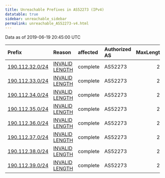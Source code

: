 ```yaml
---
title: Unreachable Prefixes in AS52273 (IPv4)
datatable: true
sidebar: unreachable_sidebar
permalink: unreachable_AS52273-v4.html
---
```


Data as of 2019-06-19 20:45:00 UTC


<div class="datatable-begin"></div>

| Prefix                                                   | Reason                                                                                                    | affected   | Authorized AS   |   MaxLength | Anchor                                         |   unreachable /24s |
|:---------------------------------------------------------|:----------------------------------------------------------------------------------------------------------|:-----------|:----------------|------------:|:-----------------------------------------------|-------------------:|
| [190.112.32.0/24](https://stat.ripe.net/190.112.32.0/24) | [INVALID LENGTH](https://rpki-validator.ripe.net/announcement-preview?asn=AS52273&prefix=190.112.32.0/24) | complete   | AS52273         |          21 | [LACNIC](unreachable_LACNIC_RPKI_Root-v4.html) |                  1 |
| [190.112.33.0/24](https://stat.ripe.net/190.112.33.0/24) | [INVALID LENGTH](https://rpki-validator.ripe.net/announcement-preview?asn=AS52273&prefix=190.112.33.0/24) | complete   | AS52273         |          21 | [LACNIC](unreachable_LACNIC_RPKI_Root-v4.html) |                  1 |
| [190.112.34.0/24](https://stat.ripe.net/190.112.34.0/24) | [INVALID LENGTH](https://rpki-validator.ripe.net/announcement-preview?asn=AS52273&prefix=190.112.34.0/24) | complete   | AS52273         |          21 | [LACNIC](unreachable_LACNIC_RPKI_Root-v4.html) |                  1 |
| [190.112.35.0/24](https://stat.ripe.net/190.112.35.0/24) | [INVALID LENGTH](https://rpki-validator.ripe.net/announcement-preview?asn=AS52273&prefix=190.112.35.0/24) | complete   | AS52273         |          21 | [LACNIC](unreachable_LACNIC_RPKI_Root-v4.html) |                  1 |
| [190.112.36.0/24](https://stat.ripe.net/190.112.36.0/24) | [INVALID LENGTH](https://rpki-validator.ripe.net/announcement-preview?asn=AS52273&prefix=190.112.36.0/24) | complete   | AS52273         |          21 | [LACNIC](unreachable_LACNIC_RPKI_Root-v4.html) |                  1 |
| [190.112.37.0/24](https://stat.ripe.net/190.112.37.0/24) | [INVALID LENGTH](https://rpki-validator.ripe.net/announcement-preview?asn=AS52273&prefix=190.112.37.0/24) | complete   | AS52273         |          21 | [LACNIC](unreachable_LACNIC_RPKI_Root-v4.html) |                  1 |
| [190.112.38.0/24](https://stat.ripe.net/190.112.38.0/24) | [INVALID LENGTH](https://rpki-validator.ripe.net/announcement-preview?asn=AS52273&prefix=190.112.38.0/24) | complete   | AS52273         |          21 | [LACNIC](unreachable_LACNIC_RPKI_Root-v4.html) |                  1 |
| [190.112.39.0/24](https://stat.ripe.net/190.112.39.0/24) | [INVALID LENGTH](https://rpki-validator.ripe.net/announcement-preview?asn=AS52273&prefix=190.112.39.0/24) | complete   | AS52273         |          21 | [LACNIC](unreachable_LACNIC_RPKI_Root-v4.html) |                  1 |

<div class="datatable-end"></div>